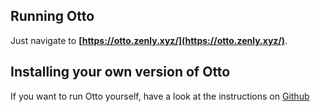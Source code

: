 ## Running Otto

Just navigate to __[https://otto.zenly.xyz/](https://otto.zenly.xyz/)__.

## Installing your own version of Otto

If you want to run Otto yourself, have a look at the instructions on [Github](https://github.com/douglas-gibbons/otto/blob/master/README.md)
